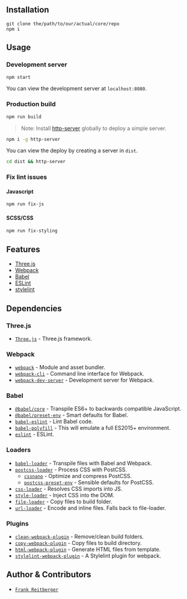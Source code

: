 

## Installation

```
git clone the/path/to/our/actual/core/repo
npm i
```

## Usage

### Development server

```bash
npm start
```

You can view the development server at `localhost:8080`.

### Production build

```bash
npm run build
```

> Note: Install [http-server](https://www.npmjs.com/package/http-server) globally to deploy a simple server.

```bash
npm i -g http-server
```

You can view the deploy by creating a server in `dist`.

```bash
cd dist && http-server
```

### Fix lint issues

#### Javascript

```bash
npm run fix-js
```

#### SCSS/CSS

```bash
npm run fix-styling
```

## Features

-   [Three.js](https://threejs.org/)
-   [Webpack](https://webpack.js.org/)
-   [Babel](https://babeljs.io/)
-   [ESLint](https://eslint.org/)
-   [stylelint](https://stylelint.io/)

## Dependencies

### Three.js

-   [`Three.js`](https://github.com/mrdoob/three.js) - Three.js framework.

### Webpack

-   [`webpack`](https://github.com/webpack/webpack) - Module and asset bundler.
-   [`webpack-cli`](https://github.com/webpack/webpack-cli) - Command line interface for Webpack.
-   [`webpack-dev-server`](https://github.com/webpack/webpack-dev-server) - Development server for Webpack.

### Babel

-   [`@babel/core`](https://www.npmjs.com/package/@babel/core) - Transpile ES6+ to backwards compatible JavaScript.
-   [`@babel/preset-env`](https://babeljs.io/docs/en/babel-preset-env) - Smart defaults for Babel.
-   [`babel-eslint`](https://github.com/babel/babel-eslint) - Lint Babel code.
-   [`babel-polyfill`](https://babeljs.io/docs/en/babel-polyfill) - This will emulate a full ES2015+ environment.
-   [`eslint`](https://github.com/eslint/eslint) - ESLint.

### Loaders

-   [`babel-loader`](https://webpack.js.org/loaders/babel-loader/) - Transpile files with Babel and Webpack.
-   [`postcss-loader`](https://webpack.js.org/loaders/postcss-loader/) - Process CSS with PostCSS.
    -   [`cssnano`](https://github.com/cssnano/cssnano) - Optimize and compress PostCSS.
    -   [`postcss-preset-env`](https://www.npmjs.com/package/postcss-preset-env) - Sensible defaults for PostCSS.
-   [`css-loader`](https://webpack.js.org/loaders/css-loader/) - Resolves CSS imports into JS.
-   [`style-loader`](https://webpack.js.org/loaders/style-loader/) - Inject CSS into the DOM.
-   [`file-loader`](https://webpack.js.org/loaders/file-loader/) - Copy files to build folder.
-   [`url-loader`](https://webpack.js.org/loaders/url-loader/) - Encode and inline files. Falls back to file-loader.

### Plugins

-   [`clean-webpack-plugin`](https://github.com/johnagan/clean-webpack-plugin) - Remove/clean build folders.
-   [`copy-webpack-plugin`](https://github.com/webpack-contrib/copy-webpack-plugin) - Copy files to build directory.
-   [`html-webpack-plugin`](https://github.com/jantimon/html-webpack-plugin) - Generate HTML files from template.
-   [`stylelint-webpack-plugin`](https://github.com/webpack-contrib/stylelint-webpack-plugin) - A Stylelint plugin for webpack.

## Author & Contributors

-   [`Frank Reitberger`](https://github.com/prinzipiell)

